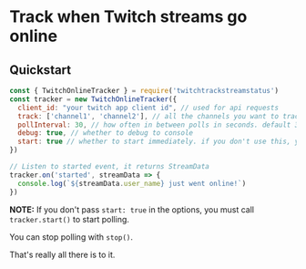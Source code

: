 # Track when Twitch streams go online

## Quickstart

```js
const { TwitchOnlineTracker } = require('twitchtrackstreamstatus')
const tracker = new TwitchOnlineTracker({
  client_id: "your twitch app client id", // used for api requests
  track: ['channel1', 'channel2'], // all the channels you want to track
  pollInterval: 30, // how often in between polls in seconds. default 30
  debug: true, // whether to debug to console
  start: true // whether to start immediately. if you don't use this, you must call .start() later
})

// Listen to started event, it returns StreamData
tracker.on('started', streamData => {
  console.log(`${streamData.user_name} just went online!`)
})
```

**NOTE:** If you don't pass `start: true` in the options, you must call `tracker.start()` to start polling.

You can stop polling with `stop()`.

That's really all there is to it.
